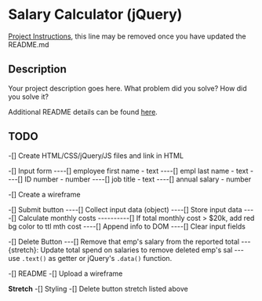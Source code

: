 # Salary Calculator (jQuery)

[Project Instructions](./INSTRUCTIONS.md), this line may be removed once you have updated the README.md

## Description

Your project description goes here. What problem did you solve? How did you solve it?

Additional README details can be found [here](https://github.com/PrimeAcademy/readme-template/blob/master/README.md).

## TODO

-[] Create HTML/CSS/jQuery/JS files and link in HTML

-[] Input form
----[] employee first name - text
----[] empl last name - text
----[] ID number - number
----[] job title - text
----[] annual salary - number

-[] Create a wireframe

-[] Submit button
----[] Collect input data (object)
----[] Store input data
----[] Calculate monthly costs
----------[] If total monthly cost > $20k, add red bg color to ttl mth cost
----[] Append info to DOM
----[] Clear input fields

-[] Delete Button
---[] Remove that emp's salary from the reported total
---{stretch}: Update total spend on salaries to remove deleted emp's sal
--- use `.text()` as getter or jQuery's `.data()` function.

-[] README
-[] Upload a wireframe

**Stretch**
-[] Styling
-[] Delete button stretch listed above
